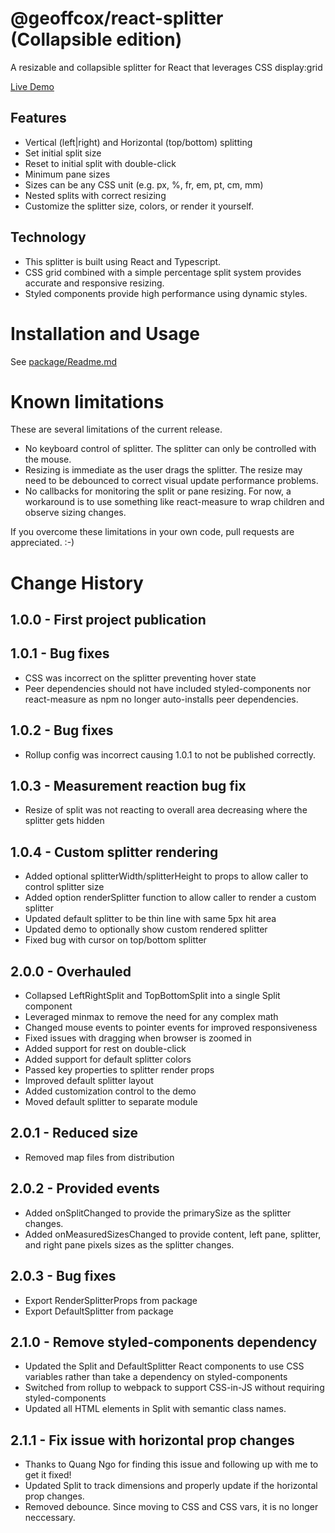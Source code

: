# @geoffcox/react-splitter (Collapsible edition)

A resizable and collapsible splitter for React that leverages CSS display:grid

[Live Demo](https://geoffcox.github.io/react-splitter-demo/index.html)

## Features
- Vertical (left|right) and Horizontal (top/bottom) splitting
- Set initial split size
- Reset to initial split with double-click
- Minimum pane sizes
- Sizes can be any CSS unit (e.g. px, %, fr, em, pt, cm, mm)
- Nested splits with correct resizing
- Customize the splitter size, colors, or render it yourself.

## Technology
- This splitter is built using React and Typescript.
- CSS grid combined with a simple percentage split system provides accurate and responsive resizing.
- Styled components provide high performance using dynamic styles.

# Installation and Usage
See [package/Readme.md](package/README.md)

# Known limitations

These are several limitations of the current release.

- No keyboard control of splitter. The splitter can only be controlled with the mouse.
- Resizing is immediate as the user drags the splitter. The resize may need to be debounced to correct visual update performance problems.
- No callbacks for monitoring the split or pane resizing. For now, a workaround is to use something like react-measure to wrap children and observe sizing changes.

If you overcome these limitations in your own code, pull requests are appreciated. :-)

# Change History

## 1.0.0 - First project publication

## 1.0.1 - Bug fixes
- CSS was incorrect on the splitter preventing hover state
- Peer dependencies should not have included styled-components nor react-measure as npm no longer auto-installs peer dependencies.

## 1.0.2 - Bug fixes
- Rollup config was incorrect causing 1.0.1 to not be published correctly.

## 1.0.3 - Measurement reaction bug fix
- Resize of split was not reacting to overall area decreasing where the splitter gets hidden

## 1.0.4 - Custom splitter rendering
- Added optional splitterWidth/splitterHeight to props to allow caller to control splitter size
- Added option renderSplitter function to allow caller to render a custom splitter
- Updated default splitter to be thin line with same 5px hit area
- Updated demo to optionally show custom rendered splitter
- Fixed bug with cursor on top/bottom splitter

## 2.0.0 - Overhauled
- Collapsed LeftRightSplit and TopBottomSplit into a single Split component
- Leveraged minmax to remove the need for any complex math
- Changed mouse events to pointer events for improved responsiveness
- Fixed issues with dragging when browser is zoomed in
- Added support for rest on double-click
- Added support for default splitter colors
- Passed key properties to splitter render props
- Improved default splitter layout
- Added customization control to the demo
- Moved default splitter to separate module

## 2.0.1 - Reduced size
- Removed map files from distribution

## 2.0.2 - Provided events
- Added onSplitChanged to provide the primarySize as the splitter changes.
- Added onMeasuredSizesChanged to provide content, left pane, splitter, and right pane pixels sizes as the splitter changes.

## 2.0.3 - Bug fixes
- Export RenderSplitterProps from package
- Export DefaultSplitter from package

## 2.1.0 - Remove styled-components dependency
- Updated the Split and DefaultSplitter React components to use CSS variables rather than take a dependency on styled-components
- Switched from rollup to webpack to support CSS-in-JS without requiring styled-components
- Updated all HTML elements in Split with semantic class names.

## 2.1.1 - Fix issue with horizontal prop changes
- Thanks to Quang Ngo for finding this issue and following up with me to get it fixed!
- Updated Split to track dimensions and properly update if the horizontal prop changes.
- Removed debounce. Since moving to CSS and CSS vars, it is no longer neccessary.
